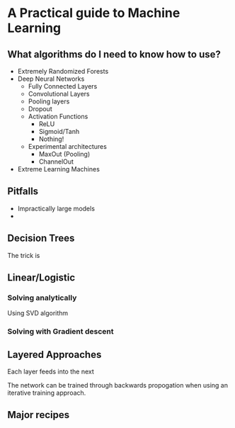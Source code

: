 # A Practical guide to Machine Learning

## What algorithms do I need to know how to use?

* Extremely Randomized Forests
* Deep Neural Networks
  * Fully Connected Layers
  * Convolutional Layers
  * Pooling layers
  * Dropout
  * Activation Functions
    * ReLU
    * Sigmoid/Tanh
    * Nothing!
  * Experimental architectures
    * MaxOut (Pooling)
    * ChannelOut
* Extreme Learning Machines

## Pitfalls

* Impractically large models
* 

## Decision Trees

The trick is

## Linear/Logistic

### Solving analytically

Using SVD algorithm

### Solving with Gradient descent



## Layered Approaches

Each layer feeds into the next

The network can be trained through backwards propogation when using an iterative training approach.  

## Major recipes

